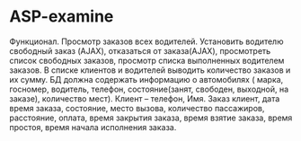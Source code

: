 # ASP-examine
Функционал.
Просмотр заказов всех водителей. Установить водителю свободный заказ
(AJAX), отказаться от заказа(AJAX), просмотреть список свободных заказов,
просмотр списка выполненных водителем заказов.
В списке клиентов и водителей выводить количество заказов и их сумму.
БД должна содержать информацию о автомобилях ( марка, госномер, водитель,
телефон, состояние(занят, свободен, выходной, на заказе), количество мест).
Клиент – телефон, Имя.
Заказ клиент, дата время заказа, состояние, место вызова, количество
пассажиров, расстояние, оплата, время закрытия заказа, время взятие заказа,
время простоя, время начала исполнения заказа.
